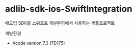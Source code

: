 # adlib-sdk-ios-SwiftIntegration
애드립 SDK를 스위프트 개발환경에서 사용하는 샘플프로젝트

개발환경
- Xcode version 7.3 (7D175)
